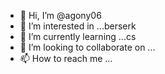 - 👋 Hi, I’m @agony06
- 👀 I’m interested in ...berserk
- 🌱 I’m currently learning ...cs
- 💞️ I’m looking to collaborate on ...
- 📫 How to reach me ...

<!---
agony06/agony06 is a ✨ special ✨ repository because its `README.md` (this file) appears on your GitHub profile.
You can click the Preview link to take a look at your changes.
--->
